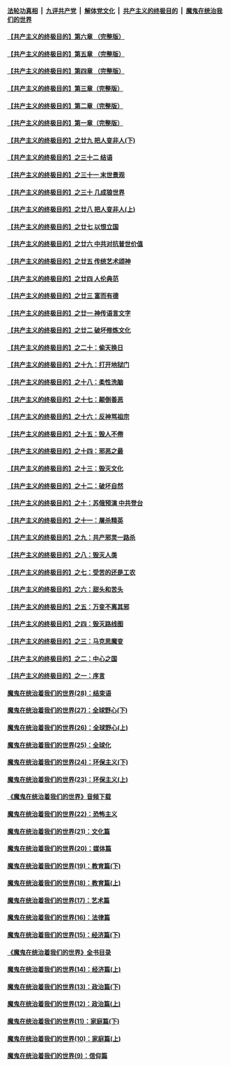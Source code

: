 ####  [法轮功真相](../../../../basic/blob/master/README.md?t=09040139) &nbsp;|&nbsp; [九评共产党](../../../../9ping.md/blob/master/README.md?t=09040139) &nbsp;|&nbsp; [解体党文化](../../../../jtdwh.md/blob/master/README.md?t=09040139)  &nbsp;|&nbsp; [共产主义的终极目的](../../../../gczydzjmd.md/blob/master/README.md?t=09040139) &nbsp;|&nbsp; [魔鬼在统治我们的世界](../../../../mgztzwmdsj.md/blob/master/README.md?t=09040139) 

#### [【共产主义的终极目的】第六章 （完整版）](../pages/nsc422/n11428913.md?t=09040139) 

#### [【共产主义的终极目的】第五章 （完整版）](../pages/nsc422/n11428912.md?t=09040139) 

#### [【共产主义的终极目的】第四章 （完整版）](../pages/nsc422/n11428907.md?t=09040139) 

#### [【共产主义的终极目的】第三章（完整版）](../pages/nsc422/n11428848.md?t=09040139) 

#### [【共产主义的终极目的】第二章（完整版）](../pages/nsc422/n11428831.md?t=09040139) 

#### [【共产主义的终极目的】第一章（完整版）](../pages/nsc422/n11417651.md?t=09040139) 

#### [【共产主义的终极目的】之廿九 把人变非人(下)](../pages/nsc422/n11344140.md?t=09040139) 

#### [【共产主义的终极目的】之三十二 结语](../pages/nsc422/n11360535.md?t=09040139) 

#### [【共产主义的终极目的】之三十一 末世景观](../pages/nsc422/n11351129.md?t=09040139) 

#### [【共产主义的终极目的】之三十 几成狼世界](../pages/nsc422/n11348280.md?t=09040139) 

#### [【共产主义的终极目的】之廿八 把人变非人(上)](../pages/nsc422/n11340492.md?t=09040139) 

#### [【共产主义的终极目的】之廿七 以恨立国](../pages/nsc422/n11336944.md?t=09040139) 

#### [【共产主义的终极目的】之廿六 中共对抗普世价值](../pages/nsc422/n11324785.md?t=09040139) 

#### [【共产主义的终极目的】之廿五 传统艺术颂神](../pages/nsc422/n11296396.md?t=09040139) 

#### [【共产主义的终极目的】之廿四 人伦典范](../pages/nsc422/n11296397.md?t=09040139) 

#### [【共产主义的终极目的】之廿三 富而有德](../pages/nsc422/n11283598.md?t=09040139) 

#### [【共产主义的终极目的】之廿一 神传语言文字](../pages/nsc422/n11263265.md?t=09040139) 

#### [【共产主义的终极目的】之廿二 破坏修炼文化](../pages/nsc422/n11245728.md?t=09040139) 

#### [【共产主义的终极目的】之二十：偷天换日](../pages/nsc422/n11238846.md?t=09040139) 

#### [【共产主义的终极目的】之十九：打开地狱门](../pages/nsc422/n11206376.md?t=09040139) 

#### [【共产主义的终极目的】之十八：柔性洗脑](../pages/nsc422/n11199994.md?t=09040139) 

#### [【共产主义的终极目的】之十七：颠倒善恶](../pages/nsc422/n11179782.md?t=09040139) 

#### [【共产主义的终极目的】之十六：反神骂祖宗](../pages/nsc422/n11166798.md?t=09040139) 

#### [【共产主义的终极目的】之十五：毁人不倦](../pages/nsc422/n11166792.md?t=09040139) 

#### [【共产主义的终极目的】之十四：邪恶之最](../pages/nsc422/n11150249.md?t=09040139) 

#### [【共产主义的终极目的】之十三：毁灭文化](../pages/nsc422/n11135227.md?t=09040139) 

#### [【共产主义的终极目的】之十二：破坏自然](../pages/nsc422/n11135214.md?t=09040139) 

#### [【共产主义的终极目的】之十：苏俄预演 中共登台](../pages/nsc422/n11118424.md?t=09040139) 

#### [【共产主义的终极目的】之十一：屠杀精英](../pages/nsc422/n11118442.md?t=09040139) 

#### [【共产主义的终极目的】之九：共产邪灵一路杀](../pages/nsc422/n11114139.md?t=09040139) 

#### [【共产主义的终极目的】之八：毁灭人类](../pages/nsc422/n11108503.md?t=09040139) 

#### [【共产主义的终极目的】之七：受苦的还是工农](../pages/nsc422/n11101809.md?t=09040139) 

#### [【共产主义的终极目的】之六：甜头和苦头](../pages/nsc422/n11096971.md?t=09040139) 

#### [【共产主义的终极目的】之五：万变不离其邪](../pages/nsc422/n11091285.md?t=09040139) 

#### [【共产主义的终极目的】之四：毁灭路线图](../pages/nsc422/n11086284.md?t=09040139) 

#### [【共产主义的终极目的】之三：马克思魔变](../pages/nsc422/n11061941.md?t=09040139) 

#### [【共产主义的终极目的】之二：中心之国](../pages/nsc422/n11047728.md?t=09040139) 

#### [【共产主义的终极目的】之一：序言](../pages/nsc422/n11086077.md?t=09040139) 

#### [魔鬼在统治着我们的世界(28)：结束语](../pages/nsc422/n10936246.md?t=09040139) 

#### [魔鬼在统治着我们的世界(27)：全球野心(下)](../pages/nsc422/n10928319.md?t=09040139) 

#### [魔鬼在统治着我们的世界(26)：全球野心(上)](../pages/nsc422/n10900318.md?t=09040139) 

#### [魔鬼在统治着我们的世界(25)：全球化](../pages/nsc422/n10788205.md?t=09040139) 

#### [魔鬼在统治着我们的世界(24)：环保主义(下)](../pages/nsc422/n10695307.md?t=09040139) 

#### [魔鬼在统治着我们的世界(23)：环保主义(上)](../pages/nsc422/n10688613.md?t=09040139) 

#### [《魔鬼在统治着我们的世界》音频下载](../pages/nsc422/n10635553.md?t=09040139) 

#### [魔鬼在统治着我们的世界(22)：恐怖主义](../pages/nsc422/n10614727.md?t=09040139) 

#### [魔鬼在统治着我们的世界(21)：文化篇](../pages/nsc422/n10597706.md?t=09040139) 

#### [魔鬼在统治着我们的世界(20)：媒体篇](../pages/nsc422/n10586579.md?t=09040139) 

#### [魔鬼在统治着我们的世界(19)：教育篇(下)](../pages/nsc422/n10564808.md?t=09040139) 

#### [魔鬼在统治着我们的世界(18)：教育篇(上)](../pages/nsc422/n10526970.md?t=09040139) 

#### [魔鬼在统治着我们的世界(17)：艺术篇](../pages/nsc422/n10499093.md?t=09040139) 

#### [魔鬼在统治着我们的世界(16)：法律篇](../pages/nsc422/n10485969.md?t=09040139) 

#### [魔鬼在统治着我们的世界(15)：经济篇(下)](../pages/nsc422/n10469975.md?t=09040139) 

#### [《魔鬼在统治着我们的世界》全书目录](../pages/nsc422/n10464261.md?t=09040139) 

#### [魔鬼在统治着我们的世界(14)：经济篇(上)](../pages/nsc422/n10457370.md?t=09040139) 

#### [魔鬼在统治着我们的世界(13)：政治篇(下)](../pages/nsc422/n10448270.md?t=09040139) 

#### [魔鬼在统治着我们的世界(12)：政治篇(上)](../pages/nsc422/n10444576.md?t=09040139) 

#### [魔鬼在统治着我们的世界(11)：家庭篇(下)](../pages/nsc422/n10440961.md?t=09040139) 

#### [魔鬼在统治着我们的世界(10)：家庭篇(上)](../pages/nsc422/n10435448.md?t=09040139) 

#### [魔鬼在统治着我们的世界(9)：信仰篇](../pages/nsc422/n10432159.md?t=09040139) 

